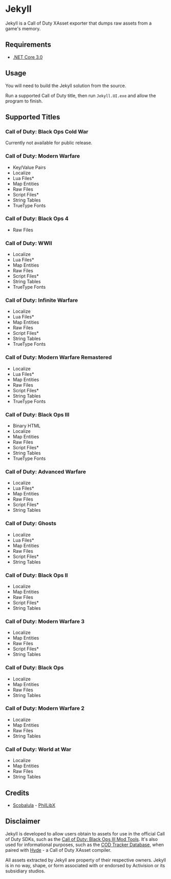 # Jekyll

Jekyll is a Call of Duty XAsset exporter that dumps raw assets from a game's memory.

## Requirements

-   [.NET Core 3.0](https://dotnet.microsoft.com/download/dotnet-core/3.0)

## Usage

You will need to build the Jekyll solution from the source.

Run a supported Call of Duty title, then run `Jekyll.UI.exe` and allow the program to finish.

## Supported Titles

### Call of Duty: Black Ops Cold War

Currently not available for public release.

### Call of Duty: Modern Warfare

-   Key/Value Pairs
-   Localize
-   Lua Files\*
-   Map Entities
-   Raw Files
-   Script Files\*
-   String Tables
-   TrueType Fonts

### Call of Duty: Black Ops 4

-   Raw Files

### Call of Duty: WWII

-   Localize
-   Lua Files\*
-   Map Entities
-   Raw Files
-   Script Files\*
-   String Tables
-   TrueType Fonts

### Call of Duty: Infinite Warfare

-   Localize
-   Lua Files\*
-   Map Entities
-   Raw Files
-   Script Files\*
-   String Tables
-   TrueType Fonts

### Call of Duty: Modern Warfare Remastered

-   Localize
-   Lua Files\*
-   Map Entities
-   Raw Files
-   Script Files\*
-   String Tables
-   TrueType Fonts

### Call of Duty: Black Ops III

-   Binary HTML
-   Localize
-   Map Entities
-   Raw Files
-   Script Files\*
-   String Tables
-   TrueType Fonts

### Call of Duty: Advanced Warfare

-   Localize
-   Lua Files\*
-   Map Entities
-   Raw Files
-   Script Files\*
-   String Tables

### Call of Duty: Ghosts

-   Localize
-   Lua Files\*
-   Map Entities
-   Raw Files
-   Script Files\*
-   String Tables

### Call of Duty: Black Ops II

-   Localize
-   Map Entities
-   Raw Files
-   Script Files\*
-   String Tables

### Call of Duty: Modern Warfare 3

-   Localize
-   Map Entities
-   Raw Files
-   Script Files\*
-   String Tables

### Call of Duty: Black Ops

-   Localize
-   Map Entities
-   Raw Files
-   String Tables

### Call of Duty: Modern Warfare 2

-   Localize
-   Map Entities
-   Raw Files
-   String Tables

### Call of Duty: World at War

-   Localize
-   Map Entities
-   Raw Files
-   String Tables

## Credits

-   [Scobalula](https://github.com/Scobalula) - [PhilLibX](https://github.com/Scobalula/PhilLibX)

## Disclaimer

Jekyll is developed to allow users obtain to assets for use in the official Call of Duty SDKs, such as the [Call of Duty: Black Ops III Mod Tools](https://steamdb.info/app/455130/). It's also used for informational purposes, such as the [COD Tracker Database](https://tracker.gg/warzone/db), when paired with [Hyde](https://github.com/EthanC/Hyde) - a Call of Duty XAsset compiler.

All assets extracted by Jekyll are property of their respective owners. Jekyll is in no way, shape, or form associated with or endorsed by Activision or its subsidiary studios.
